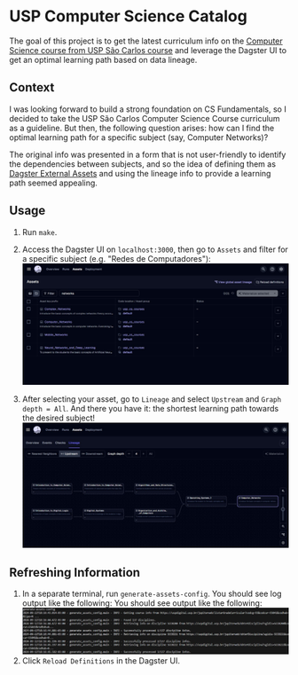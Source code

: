 # USP Computer Science Catalog

The goal of this project is to get the latest curriculum info on the [Computer Science course from USP São Carlos course](https://uspdigital.usp.br/jupiterweb/listarGradeCurricular?codcg=55&codcur=55041&codhab=0&tipo=N) and leverage the Dagster UI to get an optimal learning path based on data lineage.

## Context

I was looking forward to build a strong foundation on CS Fundamentals, so I decided to take the USP São Carlos Computer Science Course curriculum as a guideline. But then, the following question arises: how can I find the optimal learning path for a specific subject (say, Computer Networks)?

The original info was presented in a form that is not user-friendly to identify the dependencies between subjects, and so the idea of defining them as [Dagster External Assets](https://docs.dagster.io/concepts/assets/external-assets) and using the lineage info to provide a learning path seemed appealing.

## Usage

1. Run `make`.

1. Access the Dagster UI on `localhost:3000`, then go to `Assets` and filter for a specific subject (e.g. "Redes de Computadores"):
![Screenshot of the asset catalog being filtered for the specific course "Redes de Computadores"](./img/course-catalog-filtered.jpg)

1. After selecting your asset, go to `Lineage` and select `Upstream` and `Graph depth = All`. And there you have it: the shortest learning path towards the desired subject!
![Screenshot of a selected asset lineage graph, which serves as a learning path](./img/learning-path.jpg)

## Refreshing Information

1. In a separate terminal, run `generate-assets-config`. You should see log output like the following:
You should see output like the following:
![Screenshot of logs from the generate-assets-config cli](./img/generate-assets-config.jpg)
1. Click `Reload Definitions` in the Dagster UI.
